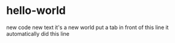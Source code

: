 # hello-world
new code
new text
it's a new world
  put a tab in front of this line
  it automatically did this line
  
